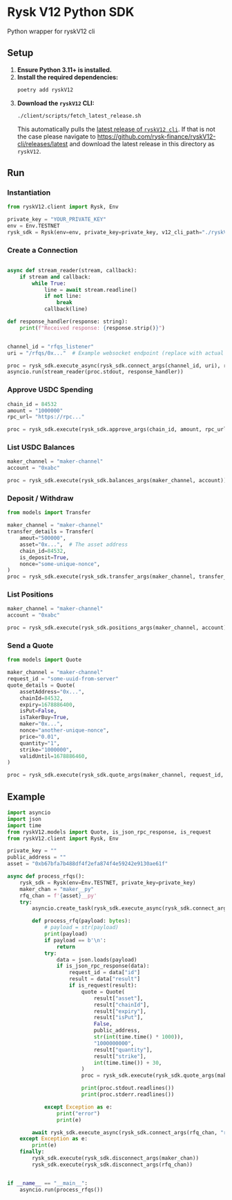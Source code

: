 # Rysk V12 Python SDK

Python wrapper for ryskV12 cli

## Setup

1.  **Ensure Python 3.11+ is installed.**
2.  **Install the required dependencies:**
    ```bash
    poetry add ryskV12
    ```
3.  **Download the `ryskV12` CLI:**
    ```bash
    ./client/scripts/fetch_latest_release.sh
    ```
    This automatically pulls the [latest release of `ryskV12 cli`](https://github.com/rysk-finance/ryskV12-cli/releases/latest). 
    If that is not the case please
    navigate to https://github.com/rysk-finance/ryskV12-cli/releases/latest and download the latest release in this directory as `ryskV12`.

## Run

### Instantiation

```python
from ryskV12.client import Rysk, Env

private_key = "YOUR_PRIVATE_KEY"
env = Env.TESTNET 
rysk_sdk = Rysk(env=env, private_key=private_key, v12_cli_path="./ryskV12")  # Optional CLI path
```

### Create a Connection

```python

async def stream_reader(stream, callback):
    if stream and callback:
        while True:
            line = await stream.readline()
            if not line:
                break
            callback(line)

def response_handler(response: string):
    print(f"Received response: {response.strip()}")


channel_id = "rfqs_listener"
uri = "/rfqs/0x..."  # Example websocket endpoint (replace with actual asset address)

proc = rysk_sdk.execute_async(rysk_sdk.connect_args(channel_id, uri), response_handler)
asyncio.run(stream_reader(proc.stdout, response_handler))
```



### Approve USDC Spending

```python
chain_id = 84532
amount = "1000000"
rpc_url= "https://rpc..."

proc = rysk_sdk.execute(rysk_sdk.approve_args(chain_id, amount, rpc_url))
```

### List USDC Balances

```python
maker_channel = "maker-channel"
account = "0xabc"

proc = rysk_sdk.execute(rysk_sdk.balances_args(maker_channel, account))
```

### Deposit / Withdraw

```python
from models import Transfer

maker_channel = "maker-channel"
transfer_details = Transfer(
    amout="500000",
    asset="0x...",  # The asset address
    chain_id=84532,
    is_deposit=True,
    nonce="some-unique-nonce",
)
proc = rysk_sdk.execute(rysk_sdk.transfer_args(maker_channel, transfer_details))
```

### List Positions

```python
maker_channel = "maker-channel"
account = "0xabc"

proc = rysk_sdk.execute(rysk_sdk.positions_args(maker_channel, account))
```

### Send a Quote

```python
from models import Quote

maker_channel = "maker-channel"
request_id = "some-uuid-from-server"
quote_details = Quote(
    assetAddress="0x...",
    chainId=84532,
    expiry=1678886400,
    isPut=False,
    isTakerBuy=True,
    maker="0x...",
    nonce="another-unique-nonce",
    price="0.01",
    quantity="1",
    strike="1000000",
    validUntil=1678886460,
)

proc = rysk_sdk.execute(rysk_sdk.quote_args(maker_channel, request_id, quote_details))
```


## Example

```python
import asyncio
import json
import time
from ryskV12.models import Quote, is_json_rpc_response, is_request
from ryskV12.client import Rysk, Env

private_key = ""
public_address = ""
asset = "0xb67bfa7b488df4f2efa874f4e59242e9130ae61f"

async def process_rfqs():
    rysk_sdk = Rysk(env=Env.TESTNET, private_key=private_key)
    maker_chan = "maker__py"
    rfq_chan = f'{asset}__py'
    try:
        asyncio.create_task(rysk_sdk.execute_async(rysk_sdk.connect_args(maker_chan, "maker")))

        def process_rfq(payload: bytes):
            # payload = str(payload)
            print(payload)
            if payload == b'\n':
                return
            try:
                data = json.loads(payload)
                if is_json_rpc_response(data):
                    request_id = data["id"]
                    result = data["result"]
                    if is_request(result):
                        quote = Quote(
                            result["asset"],
                            result["chainId"],
                            result["expiry"],
                            result["isPut"],
                            False,
                            public_address,
                            str(int(time.time() * 1000)),
                            "1000000000",
                            result["quantity"],
                            result["strike"],
                            int(time.time()) + 30,
                        )
                        proc = rysk_sdk.execute(rysk_sdk.quote_args(maker_chan, request_id, quote))

                        print(proc.stdout.readlines())
                        print(proc.stderr.readlines())

            except Exception as e:
                print("error")
                print(e)

        await rysk_sdk.execute_async(rysk_sdk.connect_args(rfq_chan, "rfqs/0xb67bfa7b488df4f2efa874f4e59242e9130ae61f"), process_rfq)
    except Exception as e:
        print(e)
    finally:
        rysk_sdk.execute(rysk_sdk.disconnect_args(maker_chan))
        rysk_sdk.execute(rysk_sdk.disconnect_args(rfq_chan))


if __name__ == "__main__":
    asyncio.run(process_rfqs())

```